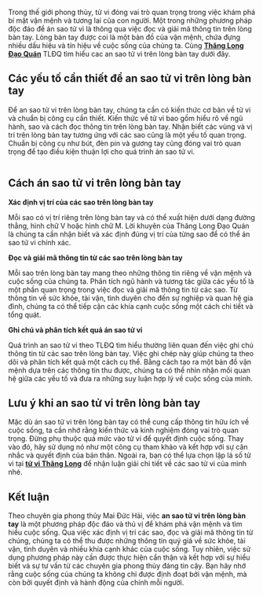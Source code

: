 <p>Trong thế giới phong thủy, tử vi đóng vai trò quan trọng trong việc khám phá bí mật vận mệnh và tương lai của con người. Một trong những phương pháp độc đáo để án sao tử vi là thông qua việc đọc và giải mã thông tin trên lòng bàn tay. Lòng bàn tay được coi là một bản đồ của vận mệnh, chứa đựng nhiều dấu hiệu và tín hiệu về cuộc sống của chúng ta. Cùng <strong><a href="https://thanglongdaoquan.vn/">Thăng Long Đạo Quán</a></strong> TLĐQ&nbsp;tìm hiểu cac an sao tử vi trên lòng bàn tay dưới đây.</p>

<h2>Các yếu tố cần thiết để an sao tử vi trên lòng bàn tay</h2>

<p>Để an sao tử vi trên lòng bàn tay, chúng ta cần có kiến thức cơ bản về tử vi và chuẩn bị công cụ cần thiết. Kiến thức về tử vi bao gồm hiểu rõ về ngũ hành, sao và cách đọc thông tin trên lòng bàn tay. Nhận biết các vùng và vị trí trên lòng bàn tay tương ứng với các sao cũng là một yếu tố quan trọng. Chuẩn bị công cụ như bút, đèn pin và gương tay cũng đóng vai trò quan trọng để tạo điều kiện thuận lợi cho quá trình án sao tử vi.</p>

<p><img alt="" src="https://thanglongdaoquan.vn/wp-content/uploads/la-so-tu-vi-thang-long-dao-quan.png" /></p>

<h2>Cách án sao tử vi trên lòng bàn tay</h2>

<p><strong>Xác định vị trí của các sao trên lòng bàn tay</strong></p>

<p>Mỗi sao có vị trí riêng trên lòng bàn tay và có thể xuất hiện dưới dạng đường thẳng, hình chữ V hoặc hình chữ M. Lời khuyên của Thăng Long Đạo Quán là chúng ta cần nhận biết và xác định đúng vị trí của từng sao để có thể án sao tử vi chính xác.</p>

<p><strong>Đọc và giải mã thông tin từ các sao trên lòng bàn tay</strong></p>

<p>Mỗi sao trên lòng bàn tay mang theo những thông tin riêng về vận mệnh và cuộc sống của chúng ta. Phân tích ngũ hành và tương tác giữa các yếu tố là một phần quan trọng trong việc đọc và giải mã thông tin từ các sao. Từ thông tin về sức khỏe, tài vận, tình duyên cho đến sự nghiệp và quan hệ gia đình, chúng ta có thể tiếp cận các khía cạnh cuộc sống một cách chi tiết và tổng quát.</p>

<p><strong>Ghi chú và phân tích kết quả án sao tử vi</strong></p>

<p>Quá trình an sao tử vi theo TLĐQ tìm hiểu&nbsp;thường liên quan đến việc ghi chú thông tin từ các sao trên lòng bàn tay. Việc ghi chép này giúp chúng ta theo dõi và phân tích kết quả một cách cụ thể. Bằng cách tạo ra một bản đồ vận mệnh dựa trên các thông tin thu được, chúng ta có thể nhìn nhận mối quan hệ giữa các yếu tố và đưa ra những suy luận hợp lý về cuộc sống của mình.</p>

<h2>Lưu ý khi an sao tử vi trên lòng bàn tay</h2>

<p>Mặc dù án sao tử vi trên lòng bàn tay có thể cung cấp thông tin hữu ích về cuộc sống, ta cần nhớ rằng kiến thức và kinh nghiệm đóng vai trò quan trọng. Đừng phụ thuộc quá mức vào tử vi để quyết định cuộc sống. Thay vào đó, hãy sử dụng nó như một công cụ tham khảo và kết hợp với sự cân nhắc và quyết định của bản thân. Ngoài ra, bạn có thể lựa chọn lập lá số tử vi tại <strong><a href="https://thanglongdaoquan.vn/la-so-tu-vi/">tử vi Thăng Long</a></strong> để nhận luận giải chi tiết về các sao tử vi của mình nhé.</p>

<h2>Kết luận</h2>

<p>Theo chuyên gia phong thủy Mai Đức Hải, việc <strong>an sao tử vi trên lòng bàn tay</strong> là một phương pháp độc đáo và thú vị để khám phá vận mệnh và tìm hiểu cuộc sống. Qua việc xác định vị trí các sao, đọc và giải mã thông tin từ chúng, chúng ta có thể thu được những thông tin quý giá về sức khỏe, tài vận, tình duyên và nhiều khía cạnh khác của cuộc sống. Tuy nhiên, việc sử dụng phương pháp này cần được thực hiện cẩn thận và kết hợp với sự hiểu biết và sự tư vấn từ các chuyên gia phong thủy đáng tin cậy. Bạn hãy nhớ rằng cuộc sống của chúng ta không chỉ được định đoạt bởi vận mệnh, mà còn bởi quyết định và hành động của chính mỗi người.</p>
